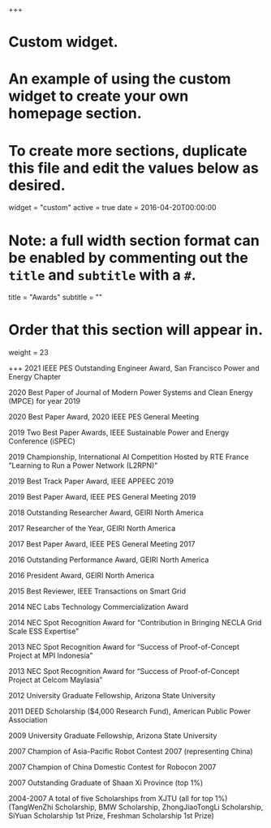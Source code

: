 +++
# Custom widget.
# An example of using the custom widget to create your own homepage section.
# To create more sections, duplicate this file and edit the values below as desired.
widget = "custom"
active = true
date = 2016-04-20T00:00:00

# Note: a full width section format can be enabled by commenting out the `title` and `subtitle` with a `#`.
title = "Awards"
subtitle = ""

# Order that this section will appear in.
weight = 23

+++
2021 IEEE PES Outstanding Engineer Award, San Francisco Power and Energy Chapter

2020 Best Paper of Journal of Modern Power Systems and Clean Energy (MPCE) for year 2019

2020 Best Paper Award, 2020 IEEE PES General Meeting

2019 Two Best Paper Awards, IEEE Sustainable Power and Energy Conference (iSPEC)

2019 Championship, International AI Competition Hosted by RTE France "Learning to Run a Power Network (L2RPN)"

2019 Best Track Paper Award, IEEE APPEEC 2019

2019  Best Paper Award, IEEE PES General Meeting 2019

2018  Outstanding Researcher Award, GEIRI North America

2017	Researcher of the Year, GEIRI North America

2017	Best Paper Award, IEEE PES General Meeting 2017

2016	Outstanding Performance Award, GEIRI North America

2016	President Award, GEIRI North America

2015	Best Reviewer, IEEE Transactions on Smart Grid

2014	NEC Labs Technology Commercialization Award

2014	NEC Spot Recognition Award for “Contribution in Bringing NECLA Grid Scale ESS Expertise”

2013	NEC Spot Recognition Award for “Success of Proof-of-Concept Project at MPI Indonesia”

2013	NEC Spot Recognition Award for “Success of Proof-of-Concept Project at Celcom Maylasia”

2012  University Graduate Fellowship, Arizona State University

2011  DEED Scholarship ($4,000 Research Fund), American Public Power Association

2009	University Graduate Fellowship, Arizona State University

2007	Champion of Asia-Pacific Robot Contest 2007 (representing China)

2007	Champion of China Domestic Contest for Robocon 2007

2007	Outstanding Graduate of Shaan Xi Province (top 1%)

2004-2007	A total of five Scholarships from XJTU (all for top 1%)
(TangWenZhi Scholarship, BMW Scholarship, ZhongJiaoTongLi Scholarship, SiYuan Scholarship 1st Prize, Freshman Scholarship 1st Prize) 
